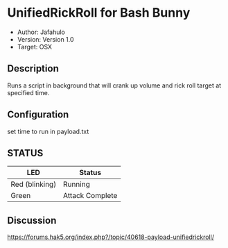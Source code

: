 # UnifiedRickRoll for Bash Bunny

* Author: Jafahulo
* Version: Version 1.0
* Target: OSX

## Description
Runs a script in background that will crank up volume and rick roll target at specified time.

## Configuration

set time to run in payload.txt

## STATUS

| LED                | Status                                       |
| ------------------ | -------------------------------------------- |
| Red (blinking)     | Running                                      |
| Green              | Attack Complete                              |

## Discussion
https://forums.hak5.org/index.php?/topic/40618-payload-unifiedrickroll/
